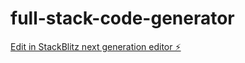 # full-stack-code-generator

[Edit in StackBlitz next generation editor ⚡️](https://stackblitz.com/~/github.com/brunos3d/full-stack-code-generator)